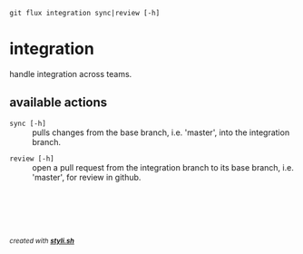 
    git flux integration sync|review [-h]

# integration

handle integration across teams.

## available actions

<dl>
	<dt><code>sync [-h]</code></dt>
	<dd>pulls changes from the base branch, i.e. 'master', into the integration branch.<br/></dd>
</dl>
 
<dl>
	<dt><code>review [-h]</code></dt>
	<dd>open a pull request from the integration branch to its base branch, i.e. 'master', for review in github.<br/></dd>
</dl>



<br/><br/>
---
<sup><i>created with <b><a href="https://github.com/eliranmal/styli.sh">styli.sh</a></b></i></sup>
